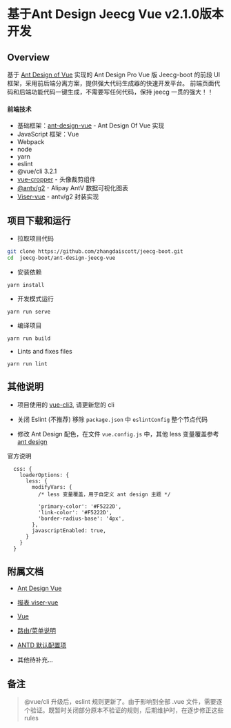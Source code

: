 # 基于Ant Design Jeecg Vue v2.1.0版本开发 


## Overview

基于 [Ant Design of Vue](https://vuecomponent.github.io/ant-design-vue/docs/vue/introduce-cn/) 实现的 Ant Design Pro Vue 版
Jeecg-boot 的前段 UI 框架，采用前后端分离方案，提供强大代码生成器的快速开发平台。
前端页面代码和后端功能代码一键生成，不需要写任何代码，保持 jeecg 一贯的强大！！

#### 前端技术

- 基础框架：[ant-design-vue](https://github.com/vueComponent/ant-design-vue) - Ant Design Of Vue 实现
- JavaScript 框架：Vue
- Webpack
- node
- yarn
- eslint
- @vue/cli 3.2.1
- [vue-cropper](https://github.com/xyxiao001/vue-cropper) - 头像裁剪组件
- [@antv/g2](https://antv.alipay.com/zh-cn/index.html) - Alipay AntV 数据可视化图表
- [Viser-vue](https://viserjs.github.io/docs.html#/viser/guide/installation) - antv/g2 封装实现

## 项目下载和运行

- 拉取项目代码

```bash
git clone https://github.com/zhangdaiscott/jeecg-boot.git
cd  jeecg-boot/ant-design-jeecg-vue
```

- 安装依赖

```
yarn install
```

- 开发模式运行

```
yarn run serve
```

- 编译项目

```
yarn run build
```

- Lints and fixes files

```
yarn run lint
```

## 其他说明

- 项目使用的 [vue-cli3](https://cli.vuejs.org/guide/), 请更新您的 cli

- 关闭 Eslint (不推荐) 移除 `package.json` 中 `eslintConfig` 整个节点代码

- 修改 Ant Design 配色，在文件 `vue.config.js` 中，其他 less 变量覆盖参考 [ant design](https://ant.design/docs/react/customize-theme-cn)

官方说明

```ecmascript 6
  css: {
    loaderOptions: {
      less: {
        modifyVars: {
          /* less 变量覆盖，用于自定义 ant design 主题 */

          'primary-color': '#F5222D',
          'link-color': '#F5222D',
          'border-radius-base': '4px',
        },
        javascriptEnabled: true,
      }
    }
  }
```

## 附属文档

- [Ant Design Vue](https://vuecomponent.github.io/ant-design-vue/docs/vue/introduce-cn)

- [报表 viser-vue](https://viserjs.github.io/demo.html#/viser/bar/basic-bar)

- [Vue](https://cn.vuejs.org/v2/guide)

- [路由/菜单说明](https://github.com/zhangdaiscott/jeecg-boot/tree/master/ant-design-jeecg-vue/src/router/README.md)

- [ANTD 默认配置项](https://github.com/zhangdaiscott/jeecg-boot/tree/master/ant-design-jeecg-vue/src/defaultSettings.js)

- 其他待补充...

## 备注

> @vue/cli 升级后，eslint 规则更新了。由于影响到全部 .vue 文件，需要逐个验证。既暂时关闭部分原本不验证的规则，后期维护时，在逐步修正这些 rules
